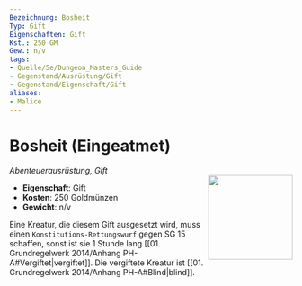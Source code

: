 ```yaml
---
Bezeichnung: Bosheit
Typ: Gift
Eigenschaften: Gift
Kst.: 250 GM
Gew.: n/v
tags:
- Quelle/5e/Dungeon_Masters_Guide
- Gegenstand/Ausrüstung/Gift
- Gegenstand/Eigenschaft/Gift
aliases:
- Malice
---
```

# Bosheit (Eingeatmet)
*Abenteuerausrüstung, Gift*  
<img src="Symbolik/Gegenstände.webp" align="right" width="150">

- **Eigenschaft**: Gift
- **Kosten**: 250 Goldmünzen
- **Gewicht**: n/v

Eine Kreatur, die diesem Gift ausgesetzt wird, muss einen `Konstitutions-Rettungswurf` gegen SG 15 schaffen, sonst ist sie 1 Stunde lang [[01. Grundregelwerk 2014/Anhang PH-A#Vergiftet|vergiftet]]. Die vergiftete Kreatur ist [[01. Grundregelwerk 2014/Anhang PH-A#Blind|blind]].